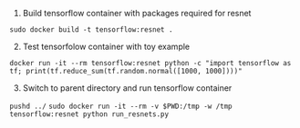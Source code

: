 1. Build tensorflow container with packages required for resnet

`sudo docker build -t tensorflow:resnet .`

2. Test tensorfolow container with toy example

`docker run -it --rm tensorflow:resnet python -c "import tensorflow as tf; print(tf.reduce_sum(tf.random.normal([1000, 1000])))"`

3. Switch to parent directory and run tensorflow container

`pushd ../`
`sudo docker run -it --rm -v $PWD:/tmp -w /tmp tensorflow:resnet python run_resnets.py`
